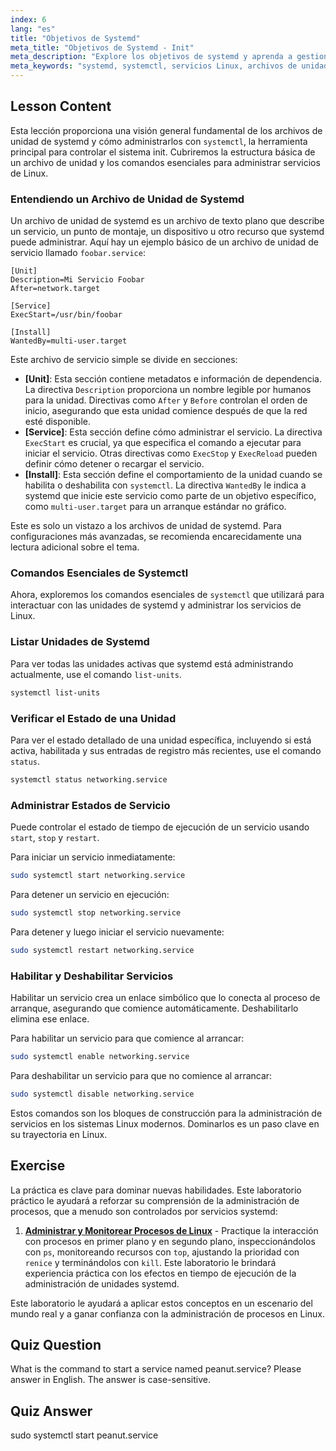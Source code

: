 ```yaml
---
index: 6
lang: "es"
title: "Objetivos de Systemd"
meta_title: "Objetivos de Systemd - Init"
meta_description: "Explore los objetivos de systemd y aprenda a gestionar servicios de Linux usando comandos esenciales de systemctl. Esta guía cubre los conceptos básicos de los archivos de unidad de systemd, cómo iniciar, detener y habilitar servicios, y ver su estado."
meta_keywords: "systemd, systemctl, servicios Linux, archivos de unidad, objetivos systemd, gestión de servicios, unidades systemd, principiante, tutorial, guía, comandos Linux"
---
```


## Lesson Content

Esta lección proporciona una visión general fundamental de los archivos de unidad de systemd y cómo administrarlos con `systemctl`, la herramienta principal para controlar el sistema init. Cubriremos la estructura básica de un archivo de unidad y los comandos esenciales para administrar servicios de Linux.

### Entendiendo un Archivo de Unidad de Systemd

Un archivo de unidad de systemd es un archivo de texto plano que describe un servicio, un punto de montaje, un dispositivo u otro recurso que systemd puede administrar. Aquí hay un ejemplo básico de un archivo de unidad de servicio llamado `foobar.service`:

```
[Unit]
Description=Mi Servicio Foobar
After=network.target

[Service]
ExecStart=/usr/bin/foobar

[Install]
WantedBy=multi-user.target
```

Este archivo de servicio simple se divide en secciones:

- **[Unit]**: Esta sección contiene metadatos e información de dependencia. La directiva `Description` proporciona un nombre legible por humanos para la unidad. Directivas como `After` y `Before` controlan el orden de inicio, asegurando que esta unidad comience después de que la red esté disponible.
- **[Service]**: Esta sección define cómo administrar el servicio. La directiva `ExecStart` es crucial, ya que especifica el comando a ejecutar para iniciar el servicio. Otras directivas como `ExecStop` y `ExecReload` pueden definir cómo detener o recargar el servicio.
- **[Install]**: Esta sección define el comportamiento de la unidad cuando se habilita o deshabilita con `systemctl`. La directiva `WantedBy` le indica a systemd que inicie este servicio como parte de un objetivo específico, como `multi-user.target` para un arranque estándar no gráfico.

Este es solo un vistazo a los archivos de unidad de systemd. Para configuraciones más avanzadas, se recomienda encarecidamente una lectura adicional sobre el tema.

### Comandos Esenciales de Systemctl

Ahora, exploremos los comandos esenciales de `systemctl` que utilizará para interactuar con las unidades de systemd y administrar los servicios de Linux.

### Listar Unidades de Systemd

Para ver todas las unidades activas que systemd está administrando actualmente, use el comando `list-units`.

```bash
systemctl list-units
```

### Verificar el Estado de una Unidad

Para ver el estado detallado de una unidad específica, incluyendo si está activa, habilitada y sus entradas de registro más recientes, use el comando `status`.

```bash
systemctl status networking.service
```

### Administrar Estados de Servicio

Puede controlar el estado de tiempo de ejecución de un servicio usando `start`, `stop` y `restart`.

Para iniciar un servicio inmediatamente:

```bash
sudo systemctl start networking.service
```

Para detener un servicio en ejecución:

```bash
sudo systemctl stop networking.service
```

Para detener y luego iniciar el servicio nuevamente:

```bash
sudo systemctl restart networking.service
```

### Habilitar y Deshabilitar Servicios

Habilitar un servicio crea un enlace simbólico que lo conecta al proceso de arranque, asegurando que comience automáticamente. Deshabilitarlo elimina ese enlace.

Para habilitar un servicio para que comience al arrancar:

```bash
sudo systemctl enable networking.service
```

Para deshabilitar un servicio para que no comience al arrancar:

```bash
sudo systemctl disable networking.service
```

Estos comandos son los bloques de construcción para la administración de servicios en los sistemas Linux modernos. Dominarlos es un paso clave en su trayectoria en Linux.

## Exercise

La práctica es clave para dominar nuevas habilidades. Este laboratorio práctico le ayudará a reforzar su comprensión de la administración de procesos, que a menudo son controlados por servicios systemd:

1.  **[Administrar y Monitorear Procesos de Linux](https://labex.io/es/labs/comptia-manage-and-monitor-linux-processes-590864)** - Practique la interacción con procesos en primer plano y en segundo plano, inspeccionándolos con `ps`, monitoreando recursos con `top`, ajustando la prioridad con `renice` y terminándolos con `kill`. Este laboratorio le brindará experiencia práctica con los efectos en tiempo de ejecución de la administración de unidades systemd.

Este laboratorio le ayudará a aplicar estos conceptos en un escenario del mundo real y a ganar confianza con la administración de procesos en Linux.

## Quiz Question

What is the command to start a service named peanut.service? Please answer in English. The answer is case-sensitive.

## Quiz Answer

sudo systemctl start peanut.service
